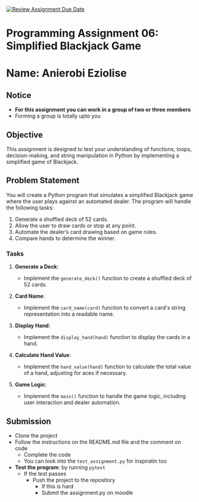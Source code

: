 [![Review Assignment Due Date](https://classroom.github.com/assets/deadline-readme-button-22041afd0340ce965d47ae6ef1cefeee28c7c493a6346c4f15d667ab976d596c.svg)](https://classroom.github.com/a/YjdrZY2w)
# Programming Assignment 06: Simplified Blackjack Game

# Name: Anierobi Eziolise

## Notice

- **For this assignment you can work in a group of two or three members**
- Forming a group is totally upto you

## Objective

This assignment is designed to test your understanding of functions, loops, decision-making, and string manipulation in Python by implementing a simplified game of Blackjack.

## Problem Statement

You will create a Python program that simulates a simplified Blackjack game where the user plays against an automated dealer. The program will handle the following tasks:

1. Generate a shuffled deck of 52 cards.
2. Allow the user to draw cards or stop at any point.
3. Automate the dealer’s card drawing based on game rules.
4. Compare hands to determine the winner.

### Tasks

1. **Generate a Deck**:

   - Implement the `generate_deck()` function to create a shuffled deck of 52 cards.

2. **Card Name**:

   - Implement the `card_name(card)` function to convert a card's string representation into a readable name.

3. **Display Hand**:

   - Implement the `display_hand(hand)` function to display the cards in a hand.

4. **Calculate Hand Value**:

   - Implement the `hand_value(hand)` function to calculate the total value of a hand, adjusting for aces if necessary.

5. **Game Logic**:
   - Implement the `main()` function to handle the game logic, including user interaction and dealer automation.

## Submission

- Clone the project
- Follow the instructions on the README.md file and the comment on code
  - Complete the code
  - You can look into the `test_assignment.py` for inspiratin too
- **Test the program**: by running `pytest`
  - If the test passes
    - Push the project to the repository
      - If this is hard
      - Submit the assignment.py on moodle
